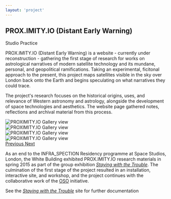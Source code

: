 ```yaml
---
layout: 'project'
---
```


<h2>PROX.IMITY.IO (Distant Early Warning)</h2>
<p class="title">Studio Practice</p>

PROX.IMITY.IO (Distant Early Warning) is a website - currently under reconstruction - gathering the first stage of research for works on astrological narratives of modern satellite technology and its mundane, personal, and geopolitical ramifications. Taking an experimental, ficitonal approach to the present, this project maps satellites visible in the sky over London back onto the Earth and begins speculating on what narratives they could trace.

The project's research focuses on the historical origins, uses, and relevance of Western astronomy and astrology, alongside the development of space technologies and aesthetics. The website page gathered notes, reflections and archival material from this process.

<div id="proximity" class="carousel slide" data-ride="carousel" data-interval="false">
  <!-- Indicators
  <ol class="carousel-indicators">
    <li data-target="#unmonastery" data-slide-to="0" class="active"></li>
    <li data-target="#unmonastery" data-slide-to="1"></li>
    <li data-target="#unmonastery" data-slide-to="2"></li>
  </ol>-->

  <!-- Wrapper for slides -->
  <div class="carousel-inner" role="listbox">
    <div class="item active">
      <img src="/images/proximity_03.jpg" alt="PROXIMITY.IO Gallery view">
    </div>
    <div class="item">
      <img src="/images/proximity_04.jpg" alt="PROXIMITY.IO Gallery view">
    </div> 
    <div class="item">
      <img src="/images/proximity_02.jpg" alt="PROXIMITY.IO Gallery view">
    </div>
    <div class="item">
      <img src="/images/proximity_01.jpg" alt="PROXIMITY.IO Gallery view">
    </div> 
  </div>
  <!-- Controls -->
  <div class="controls">
    <a href="#proximity" role="button" data-slide="prev" onclick="$('#proximity').carousel('prev')">
      <i class="fa fa-chevron-left" aria-hidden="true"></i>
      <span class="sr-only">Previous</span>
    </a>
    <a href="#proximity" role="button" data-slide="next" onclick="$('#proximity').carousel('next')">
      <span class="fa fa-chevron-right" aria-hidden="true"></span>
      <span class="sr-only">Next</span>
    </a>
  </div>
</div>

As an end to the INFRA_SPECTION Residency programme at Space Studios, London, the White Building exhibited PROX.IMITY.IO research materials in spring 2015 as part of the group exhibition [*Staying with the Trouble*](http://stayingwiththetrouble.tumblr.com). The culmination of the first stage of the project resulted in an installation, interactive site, and workshop, and the project continues with the collaborative work of the [OSO](/projects/open-space-observatory) initiative.

See the [*Staying with the Trouble*](http://stayingwiththetrouble.tumblr.com) site for further documentation